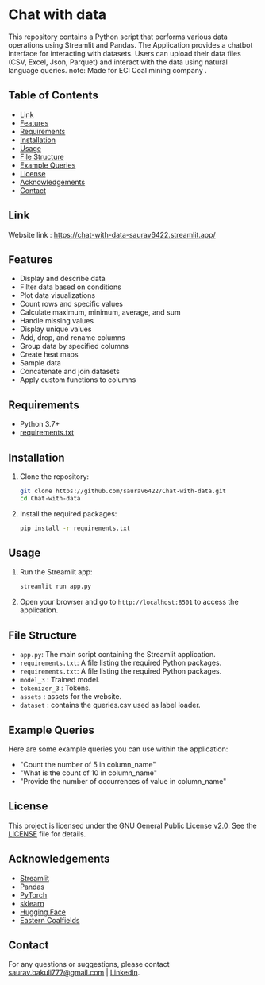 # Chat with data

This repository contains a Python script that performs various data operations using Streamlit and Pandas.
The Application provides a chatbot interface for interacting with datasets. 
Users can upload their data files (CSV, Excel, Json, Parquet) and interact with the data using natural language queries.
note: Made for ECl Coal mining company .

## Table of Contents

- [Link](#link)
- [Features](#features)
- [Requirements](#requirements)
- [Installation](#installation)
- [Usage](#usage)
- [File Structure](#file-structure)
- [Example Queries](#example-queries)
- [License](#license)
- [Acknowledgements](#acknowledgements)
- [Contact](#contact)

## Link

Website link :
https://chat-with-data-saurav6422.streamlit.app/

## Features

- Display and describe data
- Filter data based on conditions
- Plot data visualizations
- Count rows and specific values
- Calculate maximum, minimum, average, and sum
- Handle missing values
- Display unique values
- Add, drop, and rename columns
- Group data by specified columns
- Create heat maps
- Sample data
- Concatenate and join datasets
- Apply custom functions to columns

## Requirements

- Python 3.7+
- [requirements.txt](requirements.txt)

## Installation

1. Clone the repository:
    ```bash
    git clone https://github.com/saurav6422/Chat-with-data.git
    cd Chat-with-data
    ```

2. Install the required packages:
    ```bash
    pip install -r requirements.txt
    ```

## Usage

1. Run the Streamlit app:
    ```bash
    streamlit run app.py
    ```

2. Open your browser and go to `http://localhost:8501` to access the application.

## File Structure

- `app.py`: The main script containing the Streamlit application.
- `requirements.txt`: A file listing the required Python packages.
- `requirements.txt`: A file listing the required Python packages.
- `model_3` : Trained model.
- `tokenizer_3` : Tokens.
- `assets` : assets for the website.
- `dataset` : contains the queries.csv used as label loader.

## Example Queries

Here are some example queries you can use within the application:

- "Count the number of 5 in column_name"
- "What is the count of 10 in column_name"
- "Provide the number of occurrences of value in column_name"

## License

This project is licensed under the GNU General Public License v2.0. See the [LICENSE](LICENSE) file for details.

## Acknowledgements

- [Streamlit](https://www.streamlit.io/)
- [Pandas](https://pandas.pydata.org/)
- [PyTorch](https://pytorch.org/)
- [sklearn](https://scikit-learn.org/stable/index.html)
- [Hugging Face](https://huggingface.co/)
- [Eastern Coalfields](https://www.easterncoal.nic.in/)

## Contact

For any questions or suggestions, please contact saurav.bakuli777@gmail.com | [Linkedin](https://www.linkedin.com/in/sauravbakuli/).



